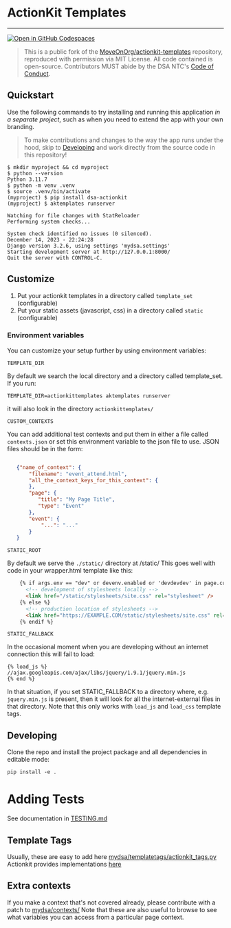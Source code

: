 # ActionKit Templates
---

[![Open in GitHub Codespaces](https://github.com/codespaces/badge.svg)](https://codespaces.new/dsa-ntc/actionkit-templates)

> This is a public fork of the [MoveOnOrg/actionkit-templates](https://github.com/MoveOnOrg/actionkit-templates) repository, reproduced with permission via MIT License. All code contained is open-source. Contributors MUST abide by the DSA NTC's [Code of Conduct](https://docs.google.com/document/d/12JOWHitVxx8ZR15Ea46JrD1fTpqO2xhBzag1cHRmFwE/edit?usp=sharing).


## Quickstart

Use the following commands to try installing and running this application *in a separate project*, such as when you need to extend the app with your own branding.

> To make contributions and changes to the way the app runs under the hood, skip to [Developing](#developing) and work directly from the source code in this repository!

```console
$ mkdir myproject && cd myproject
$ python --version
Python 3.11.7
$ python -m venv .venv
$ source .venv/bin/activate
(myproject) $ pip install dsa-actionkit
(myproject) $ aktemplates runserver

Watching for file changes with StatReloader
Performing system checks...

System check identified no issues (0 silenced).
December 14, 2023 - 22:24:28
Django version 3.2.6, using settings 'mydsa.settings'
Starting development server at http://127.0.0.1:8000/
Quit the server with CONTROL-C.
```



## Customize

1. Put your actionkit templates in a directory called `template_set` (configurable)
2. Put your static assets (javascript, css) in a directory called `static` (configurable)

### Environment variables

You can customize your setup further by using environment variables:

`TEMPLATE_DIR`

By default we search the local directory and a directory called template_set.  If you run:

```
TEMPLATE_DIR=actionkittemplates aktemplates runserver
```

it will also look in the directory `actionkittemplates/`

`CUSTOM_CONTEXTS`

You can add additional test contexts and put them in either a file called `contexts.json` or set this environment variable to the json file to use.  JSON files should be in the form:

```json

   {"name_of_context": {
       "filename": "event_attend.html",
       "all_the_context_keys_for_this_context": {
       },
       "page": {
          "title": "My Page Title",
          "type": "Event"
       },
       "event": {
           "...": "..."
       }
   }

```

`STATIC_ROOT`

By default we serve the `./static/` directory at /static/  This goes well with code in your wrapper.html template like this:

```html
    {% if args.env == "dev" or devenv.enabled or 'devdevdev' in page.custom_fields.layout_options %}
      <!-- development of stylesheets locally -->
      <link href="/static/stylesheets/site.css" rel="stylesheet" />
    {% else %}
      <!-- production location of stylesheets -->
      <link href="https://EXAMPLE.COM/static/stylesheets/site.css" rel="stylesheet" />
    {% endif %}
```

`STATIC_FALLBACK`

In the occasional moment when you are developing without an internet connection this will fail to load:

```
{% load_js %}
//ajax.googleapis.com/ajax/libs/jquery/1.9.1/jquery.min.js
{% end %}
```

In that situation, if you set STATIC_FALLBACK to a directory where, e.g. `jquery.min.js` is present, then it will look for all the internet-external files in that directory. Note that this only works with `load_js` and `load_css` template tags.

## Developing

Clone the repo and install the project package and all dependencies in editable mode:

  ```
  pip install -e .
  ```

Adding Tests
============

See documentation in [TESTING.md](./TESTING.md)

Template Tags
-------------

Usually, these are easy to add here [mydsa/templatetags/actionkit_tags.py](https://github.com/dsa-ntc/actionkit-templates/blob/master/mydsa/templatetags/actionkit_tags.py) Actionkit provides implementations [here](https://roboticdogs.actionkit.com/docs/manual/guide/customtags.html)

Extra contexts
--------------

If you make a context that's not covered already, please contribute with a patch to
[mydsa/contexts/](https://github.com/dsa-ntc/actionkit-templates/tree/master/mydsa/contexts) Note that these are also useful to browse to see
what variables you can access from a particular page context.
